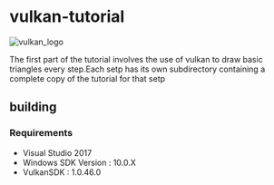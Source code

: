 vulkan-tutorial
===============
![vulkan_logo](https://github.com/heitaoflower/vulkan-tutorial/blob/master/Docs/assets/logo.jpg)

The first part of the tutorial involves the use of vulkan to draw basic triangles every step.Each setp has its own subdirectory containing a complete copy of the tutorial for that setp

## building
### Requirements
* Visual Studio 2017
* Windows SDK Version : 10.0.X
* VulkanSDK : 1.0.46.0
